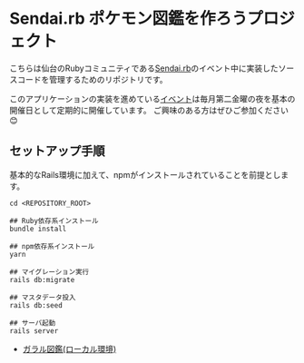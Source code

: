 # Sendai.rb ポケモン図鑑を作ろうプロジェクト

こちらは仙台のRubyコミュニティである[Sendai.rb](https://sendairb.connpass.com/)のイベント中に実装したソースコードを管理するためのリポジトリです。

このアプリケーションの実装を進めている[イベント](https://sendairb.connpass.com/event/)は毎月第二金曜の夜を基本の開催日として定期的に開催しています。
ご興味のある方はぜひご参加ください😊

## セットアップ手順
基本的なRails環境に加えて、npmがインストールされていることを前提とします。

```console
cd <REPOSITORY_ROOT>

## Ruby依存系インストール
bundle install

## npm依存系インストール
yarn

## マイグレーション実行
rails db:migrate

## マスタデータ投入
rails db:seed

## サーバ起動
rails server
```

- [ガラル図鑑(ローカル環境)](http://127.0.0.1:3000/regional_pokedexes/galar/pokemons)